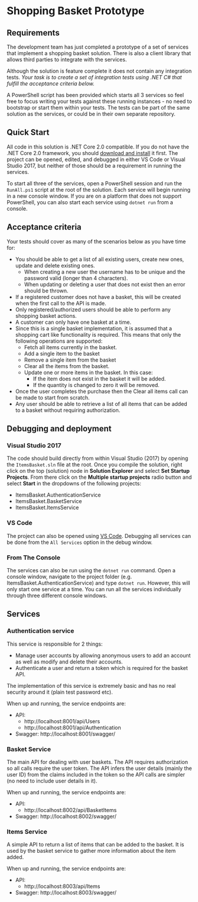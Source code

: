 # Shopping Basket Prototype #

## Requirements ##

The development team has just completed a prototype of a set of services that implement a shopping basket solution. There is also a client library that allows third parties to integrate with the services. 

Although the solution is feature complete it does not contain any integration tests. *Your task is to create a set of integration tests using .NET C# that fulfill the acceptance criteria below.* 

A PowerShell script has been provided which starts all 3 services so feel free to focus writing your tests against these running instances - no need to bootstrap or start them within your tests.  The tests can be part of the same solution as the services, or could be in their own separate repository.

## Quick Start ##

All code in this solution is .NET Core 2.0 compatible.  If you do not have the .NET Core 2.0 framework, you should [download and install](https://www.microsoft.com/net/download/windows) it first.  The project can be opened, edited, and debugged in either VS Code or Visual Studio 2017, but neither of those should be a requirement in running the services.

To start all three of the services, open a PowerShell session and run the `RunAll.ps1` script at the root of the solution.  Each service will begin running in a new console window.  If you are on a platform that does not support PowerShell, you can also start each service using `dotnet run` from a console.

## Acceptance criteria ##

Your tests should cover as many of the scenarios below as you have time for:

* You should be able to get a list of all existing users, create new ones, update and delete existing ones.
	* When creating a new user the username has to be unique and the password valid (longer than 4 characters).
	* When updating or deleting a user that does not exist then an error should be thrown.
* If a registered customer does not have a basket, this will be created when the first call to the API is made.
* Only registered/authorized users should be able to perform any shopping basket actions.
* A customer can only have one basket at a time. 
* Since this is a single basket implementation, it is assumed that a shopping cart like functionality is required. This means that only the following operations are supported:
	* Fetch all items currently in the basket.
	* Add a single item to the basket 
	* Remove a single item from the basket 
	* Clear all the items from the basket.
	* Update one or more items in the basket. In this case:
		* If the item does not exist in the basket it will be added.
		* If the quantity is changed to zero it will be removed.
* Once the user completes the purchase then the Clear all items call can be made to start from scratch.
* Any user should be able to retrieve a list of all items that can be added to a basket without requiring authorization.

## Debugging and deployment ##

### Visual Studio 2017

The code should build directly from within Visual Studio (2017) by opening the `ItemsBasket.sln` file at the root. Once you compile the solution, right click on the top (solution) node in **Solution Explorer** and select **Set Startup Projects**. From there click on the **Multiple startup projects** radio button and select **Start** in the dropdowns of the following projects:

* ItemsBasket.AuthenticationService
* ItemsBasket.BasketService
* ItemsBasket.ItemsService

### VS Code

The project can also be opened using [VS Code](https://code.visualstudio.com/download).  Debugging all services can be done from the `All Services` option in the debug window.

### From The Console

The services can also be run using the `dotnet run` command.  Open a console window, navigate to the project folder (e.g. ItemsBasket.AuthenticationService) and type `dotnet run`.  However, this will only start one service at a time.  You can run all the services individually through three different console windows.

## Services ##

### Authentication service ###

This service is responsible for 2 things:

* Manage user accounts by allowing anonymous users to add an account as well as modify and delete their accounts.
* Authenticate a user and return a token which is required for the basket API.

The implementation of this service is extremely basic and has no real security around it (plain test password etc).

When up and running, the service endpoints are:

* API: 
	* http://localhost:8001/api/Users
	* http://localhost:8001/api/Authentication
* Swagger: http://localhost:8001/swagger/

### Basket Service ###

The main API for dealing with user baskets. The API requires authorization so all calls require the user token. The API infers the user details (mainly the user ID) from the claims included in the token so the API calls are simpler (no need to include user details in it).

When up and running, the service endpoints are:

* API: 
	* http://localhost:8002/api/BasketItems
* Swagger: http://localhost:8002/swagger/

### Items Service ###

A simple API to return a list of items that can be added to the basket. It is used by the basket service to gather more information about the item added.

When up and running, the service endpoints are:

* API: 
	* http://localhost:8003/api/Items
* Swagger: http://localhost:8003/swagger/